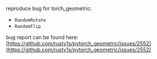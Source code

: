 reproduce bug for torch_geometric:
- `RandomRotate`
- `RandomFlip`

bug report can be found here:
[https://github.com/rusty1s/pytorch_geometric/issues/2552](https://github.com/rusty1s/pytorch_geometric/issues/2552)
